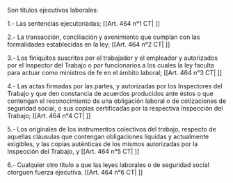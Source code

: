 Son títulos ejecutivos laborales:

1.- Las sentencias ejecutoriadas; [[Art. 464 n°1 CT| ]]

2.- La transacción, conciliación y avenimiento que cumplan con las formalidades establecidas en la ley; [[Art. 464 n°2 CT| ]]

3.- Los finiquitos suscritos por el trabajador y el empleador y autorizados por el Inspector del Trabajo o por funcionarios a los cuales la ley faculta para actuar como ministros de fe en el ámbito laboral; [[Art. 464 n°3 CT| ]]

4.- Las actas firmadas por las partes, y autorizadas por los Inspectores del Trabajo y que den constancia de acuerdos producidos ante éstos o que contengan el reconocimiento de una obligación laboral o de cotizaciones de seguridad social, o sus copias certificadas por la respectiva Inspección del Trabajo; [[Art. 464 n°4 CT| ]]

5.- Los originales de los instrumentos colectivos del trabajo, respecto de aquellas cláusulas que contengan obligaciones líquidas y actualmente exigibles, y las copias auténticas de los mismos autorizadas por la Inspección del Trabajo, y [[Art. 464 n°5 CT| ]]

6.- Cualquier otro título a que las leyes laborales o de seguridad social otorguen fuerza ejecutiva. [[Art. 464 n°6 CT| ]]